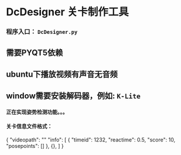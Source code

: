# DcDesigner 关卡制作工具

### 程序入口：  `DcDesigner.py`

## 需要PYQT5依赖 
## ubuntu下播放视频有声音无音频
## window需要安装解码器，例如: `K-Lite`

#### 正在实现姿势检测功能。。。

#### 关卡信息文件格式：
{
    "videopath": ""
    "info":
        [
            {
                "timeid": 1232,
                "reactime": 0.5,
                "score":  10,
                "posepoints": []
            },
            {},
        ]
}